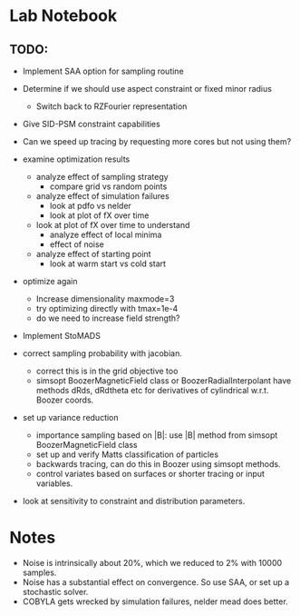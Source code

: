 
# Lab Notebook

## TODO:
- Implement SAA option for sampling routine
- Determine if we should use aspect constraint or fixed minor radius
  - Switch back to RZFourier representation
- Give SID-PSM constraint capabilities
- Can we speed up tracing by requesting more cores but not using them?

- examine optimization results 
  - analyze effect of sampling strategy 
    - compare grid vs random points
  - analyze effect of simulation failures
    - look at pdfo vs nelder 
    - look at plot of fX over time
  - look at plot of fX over time to understand
    - analyze effect of local minima
    - effect of noise
  - analyze effect of starting point
    - look at warm start vs cold start
- optimize again
  - Increase dimensionality maxmode=3
  - try optimizing directly with tmax=1e-4
  - do we need to increase field strength?

- Implement StoMADS
- correct sampling probability with jacobian.
  - correct this is in the grid objective too
  - simsopt BoozerMagneticField class or BoozerRadialInterpolant have methods
    dRds, dRdtheta etc for derivatives of cylindrical w.r.t. Boozer coords.
- set up variance reduction
  - importance sampling based on |B|: use |B| method from simsopt BoozerMagneticField class
  - set up and verify Matts classification of particles
  - backwards tracing, can do this in Boozer using simsopt methods.
  - control variates based on surfaces or shorter tracing or input variables.
- look at sensitivity to constraint and distribution parameters.

# Notes
- Noise is intrinsically about 20%, which we reduced to 2% with 10000 samples.
- Noise has a substantial effect on convergence. So use SAA, or set up a stochastic solver.
- COBYLA gets wrecked by simulation failures, nelder mead does better.
